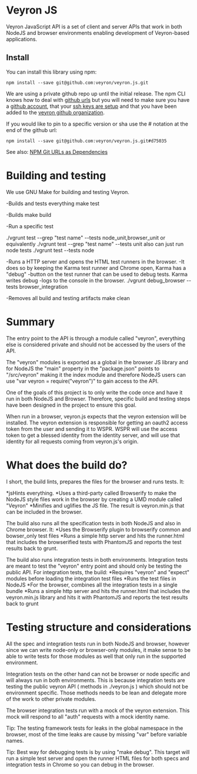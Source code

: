 # Veyron JS

Veyron JavaScript API is a set of client and server APIs that work in both
NodeJS and browser environments enabling development of Veyron-based applications.

## Install

You can install this library using npm:

    npm install --save git@github.com:veyron/veyron.js.git

We are using a private github repo up until the initial release. The npm CLI
knows how to deal with [github urls] but you will need to make sure you have
a [github account][github], that your [ssh keys are setup][ssh setup] and
that you have been added to the [veyron github organization][github/veyron].

If you would like to pin to a specific version or sha use the # notation at the end of the github url:

    npm install --save git@github.com:veyron/veyron.js.git#d75035

See also: [NPM Git URLs as Dependencies][github urls]

[github urls]: https://www.npmjs.org/doc/files/package.json.html#git-urls-as-dependencies
[github]: github.com/
[ssh setup]: https://help.github.com/articles/generating-ssh-keys
[github/veyron]: https://github.com/veyron

# Building and testing

We use GNU Make for building and testing Veyron.

-Builds and tests everything
make test

-Builds
make build

-Run a specific test
<!-- TODO(jasoncampbell): replace these "vgrunt"s with "make whatever" when
it's ready. -->

./vgrunt test --grep "test name" --tests node_unit,browser_unit
or equivalently
./vgrunt test --grep "test name" --tests unit
also can just run node tests
./vgrunt test --tests node

-Runs a HTTP server and opens the HTML test runners in the browser.
-It does so by keeping the Karma test runner and Chrome open, Karma has a "debug"
-button on the test runner that can be used to debug tests. Karma writes debug
-logs to the console in the browser.
./vgrunt debug_browser --tests browser_integration

-Removes all build and testing artifacts
make clean

# Summary

The entry point to the API is through a module called "veyron", everything else
is considered private and should not be accessed by the users of the API.

The "veyron" modules is exported as a global in the browser JS library and for
NodeJS the "main" property in the "package.json" points to "/src/veyron" making
it the index module and therefore NodeJS users can use
"var veyron = require("veyron")" to gain access to the API.

One of the goals of this project is to only write the code once and have it run
in both NodeJS and Browser. Therefore, specific build and testing steps have been
designed in the project to ensure this goal.

When run in a browser, veyron.js expects that the veyron extension will be
installed. The veyron extension is responsible for getting an oauth2 access
token from the user and sending it to WSPR.  WSPR will use the access token to
get a blessed identity from the identity server, and will use that identity for
all requests coming from veyron.js's origin.

# What does the build do?

I short, the build lints, prepares the files for the browser and runs tests. It:

*jsHints everything.
*Uses a third-party called Browserify to make the NodeJS style files work in the
browser by creating a UMD module called "Veyron"
*Minifies and uglifies the JS file. The result is veyron.min.js that can be
included in the browser.

The build also runs all the specification tests in both NodeJS and also
in Chrome browser. It:
*Uses the Browserify plugin to browserify common and bowser_only test files
*Runs a simple http server and hits the runner.html that includes the
browserified tests with PhantomJS and reports the test results back to grunt.

The build also runs integration tests in both environments. Integration tests are
meant to test the "veyron" entry point and should only be testing the public API.
For integration tests, the build:
*Requires "veyron" and "expect" modules before loading the integration test files
*Runs the test files in NodeJS
*For the browser, combines all the integration tests in a single bundle
*Runs a simple http server and hits the runner.html that includes the
veyron.min.js library and hits it with PhantomJS and reports the test results
back to grunt

# Testing structure and considerations

All the spec and integration tests run in both NodeJS and browser, however since
we can write node-only or browser-only modules, it make sense to be able to
write tests for those modules as well that only run in the supported environment.

Integration tests on the other hand can not be browser or node specific and will
always run in both environments. This is because integration tests are testing
the public veyron API ( methods in ./veyron.js ) which should not be
environment specific. Those methods needs to be lean and delegate more of the
work to other private modules.

The browser integration tests run with a mock of the veyron extension. This
mock will respond to all "auth" requests with a mock identity name.

Tip: The testing framework tests for leaks in the global namespace in the browser,
most of the time leaks are cause by missing "var" before variable names.

Tip: Best way for debugging tests is by using "make debug". This target will run a
simple test server and open the runner HTML files for both specs and integration
tests in Chrome so you can debug in the browser.
